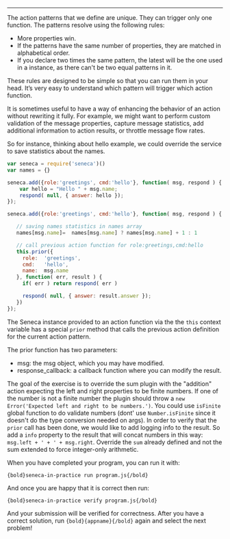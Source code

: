 ---

The action patterns that we define are unique. They can trigger only one
function. The patterns resolve using the following rules:

* More properties win.
* If the patterns have the same number of properties, they are matched 
  in alphabetical order.
* If you declare two times the same pattern, the latest will be the one 
  used in a instance, as there can't be two equal patterns in it.

These rules are designed to be simple so that you can run them in your head.
It’s very easy to understand which pattern will trigger which action function.

It is sometimes useful to have a way of enhancing the behavior of an action
without rewriting it fully. For example, we might want to perform custom
validation of the message properties, capture message statistics,
add additional information to action results, or throttle message flow rates.

So for instance, thinking about hello example, we could override the service
to save statistics about the names.


```javascript
var seneca = require('seneca')()
var names = {}

seneca.add({role:'greetings', cmd:'hello'}, function( msg, respond ) {
    var hello = "Hello " + msg.name;
    respond( null, { answer: hello });
});

seneca.add({role:'greetings', cmd:'hello'}, function( msg, respond ) {

   // saving names statistics in names array
   names[msg.name]=  names[msg.name] ? names[msg.name] + 1 : 1

   // call previous action function for role:greetings,cmd:hello
   this.prior({
     role:  'greetings',
     cmd:   'hello',
     name:  msg.name
   }, function( err, result ) {
     if( err ) return respond( err )

     respond( null, { answer: result.answer });
   })
});

```

The Seneca instance provided to an action function via the the `this` context
variable has a special `prior` method that calls the previous action definition
for the current action pattern.

The prior function has two parameters:

* msg: the msg object, which you may have modified.
* response_callback: a callback function where you can modify the result.

The goal of the exercise is to override the sum plugin with the "addition" action
expecting the left and right properties to be finite numbers.
If one of the number is not a finite number the plugin should throw a
`new Error('Expected left and right to be numbers.')`.
You could use `isFinite` global function to do validate numbers (dont' use
`Number.isFinite` since it doesn't do the type conversion needed on args).
In order to verify that the `prior` call has been done, we would like to add
logging info to the result. So add a `info` property to the result that will
concat numbers in this way: `msg.left + ' + ' + msg.right`. Override the `sum`
already defined and not the sum extended to force integer-only arithmetic.

When you have completed your program, you can run it with:

    {bold}seneca-in-practice run program.js{/bold}

And once you are happy that it is correct then run:

    {bold}seneca-in-practice verify program.js{/bold}

And your submission will be verified for correctness.
After you have a correct solution, run `{bold}{appname}{/bold}` again and
select the next problem!
